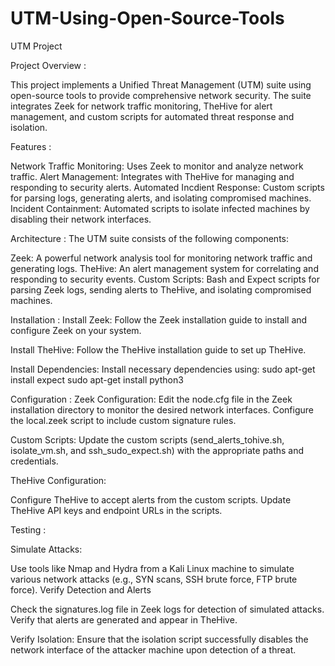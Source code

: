 # UTM-Using-Open-Source-Tools
UTM Project 

Project Overview :

This project implements a Unified Threat Management (UTM) suite using open-source tools to provide comprehensive network security. The suite integrates Zeek for network traffic monitoring, TheHive for alert management, and custom scripts for automated threat response and isolation.

Features :

Network Traffic Monitoring: Uses Zeek to monitor and analyze network traffic.
Alert Management: Integrates with TheHive for managing and responding to security alerts.
Automated Incdient Response: Custom scripts for parsing logs, generating alerts, and isolating compromised machines.
Incident Containment: Automated scripts to isolate infected machines by disabling their network interfaces.

Architecture :
The UTM suite consists of the following components:

Zeek: A powerful network analysis tool for monitoring network traffic and generating logs.
TheHive: An alert management system for correlating and responding to security events.
Custom Scripts: Bash and Expect scripts for parsing Zeek logs, sending alerts to TheHive, and isolating compromised machines.

Installation :
Install Zeek:
Follow the Zeek installation guide to install and configure Zeek on your system.

Install TheHive:
Follow the TheHive installation guide to set up TheHive.

Install Dependencies:
Install necessary dependencies using:
sudo apt-get install expect
sudo apt-get install python3


Configuration :
Zeek Configuration:
Edit the node.cfg file in the Zeek installation directory to monitor the desired network interfaces.
Configure the local.zeek script to include custom signature rules.

Custom Scripts:
Update the custom scripts (send_alerts_tohive.sh, isolate_vm.sh, and ssh_sudo_expect.sh) with the appropriate paths and credentials.


TheHive Configuration:

Configure TheHive to accept alerts from the custom scripts.
Update TheHive API keys and endpoint URLs in the scripts.

Testing :

Simulate Attacks:

Use tools like Nmap and Hydra from a Kali Linux machine to simulate various network attacks (e.g., SYN scans, SSH brute force, FTP brute force).
Verify Detection and Alerts

Check the signatures.log file in Zeek logs for detection of simulated attacks.
Verify that alerts are generated and appear in TheHive.

Verify Isolation:
Ensure that the isolation script successfully disables the network interface of the attacker machine upon detection of a threat.


